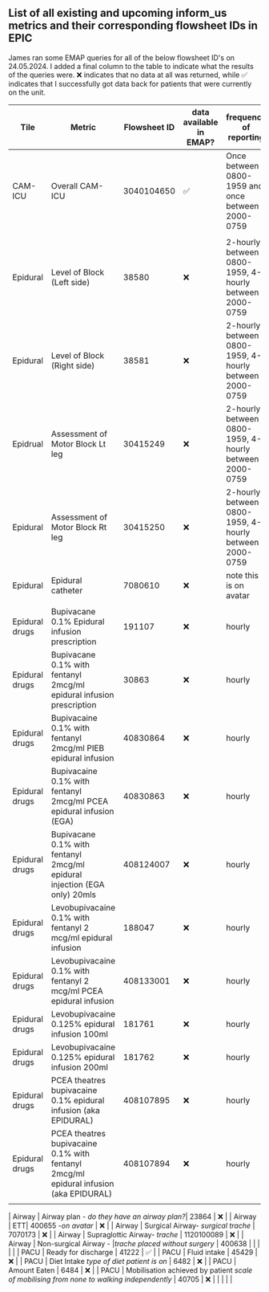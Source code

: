 ## List of all existing and upcoming inform_us metrics and their corresponding flowsheet IDs in EPIC ##

James ran some EMAP queries for all of the below flowsheet ID's on 24.05.2024. I added a final column to the table to indicate what the results of the queries were. ❌ indicates that no data at all was returned, while ✅ indicates that I successfully got data back for patients that were currently on the unit.


| Tile | Metric | Flowsheet ID | data available in EMAP? |frequency of reporting |
|-|-|-|-|-|
| CAM-ICU | Overall CAM-ICU | 3040104650 | ✅ | Once between 0800-1959 and once between 2000-0759
| | | |
| Epidural | Level of Block (Left side) | 38580 | ❌ | 2-hourly between 0800-1959, 4-hourly between 2000-0759
| Epidural | Level of Block (Right side) | 38581 | ❌ | 2-hourly between 0800-1959, 4-hourly between 2000-0759
| Epidrual | Assessment of Motor Block Lt leg | 30415249 | ❌ | 2-hourly between 0800-1959, 4-hourly between 2000-0759
| Epidural | Assessment of Motor Block Rt leg | 30415250 | ❌ | 2-hourly between 0800-1959, 4-hourly between 2000-0759
| Epidural | Epidural catheter | 7080610 | ❌ | note this is on avatar
| | | |
| Epidural drugs | Bupivacane 0.1% Epidural infusion prescription | 191107 | ❌ | hourly
| Epidural drugs | Bupivacane 0.1% with fentanyl 2mcg/ml epidural infusion prescription | 30863 | ❌ | hourly
| Epidural drugs | Bupivacaine 0.1% with fentanyl 2mcg/ml PIEB epidural infusion | 40830864 | ❌ | hourly
| Epidural drugs | Bupivacaine 0.1% with fentanyl 2mcg/ml PCEA epidural infusion (EGA) | 40830863 | ❌ | hourly
| Epidural drugs | Bupivacane 0.1% with fentanyl 2mcg/ml epidural injection (EGA only) 20mls | 408124007 | ❌ | hourly
| Epidural drugs | Levobupivacaine 0.1% with fentanyl 2 mcg/ml epidural infusion | 188047 | ❌ | hourly
| Epidural drugs | Levobupivacaine 0.1% with fentanyl 2 mcg/ml  PCEA epidural infusion | 408133001 | ❌ | hourly
| Epidural drugs | Levobupivacaine 0.125% epidural infusion 100ml | 181761 | ❌ | hourly
| Epidural drugs | Levobupivacaine 0.125% epidural infusion 200ml | 181762 | ❌ | hourly
| Epidural drugs | PCEA theatres bupivacaine 0.1% epidural infusion (aka EPIDURAL) | 408107895 | ❌ | hourly
| Epidural drugs | PCEA theatres bupivacaine 0.1% with fentanyl 2mcg/ml epidural infusion (aka EPIDURAL) | 408107894 | ❌ | hourly
| | | |

| Airway | Airway plan - *do they have an airway plan?*| 23864 | ❌ | 
| Airway | ETT| 400655 -*on avatar* | ❌ | 
| Airway | Surgical Airway- *surgical trache* | 7070173 | ❌ | 
| Airway | Supraglottic Airway- *trache* | 1120100089 | ❌ | 
| Airway | Non-surgical Airway - |*trache placed without surgery* | 400638 | 
| | | | 
| PACU | Ready for discharge | 41222 | ✅ |
| PACU | Fluid intake | 45429 | ❌ |
| PACU | Diet Intake *type of diet patient is on* | 6482 | ❌ |
| PACU | Amount Eaten | 6484 | ❌ |
| PACU | Mobilisation achieved by patient *scale of mobilising from none to walking independently* | 40705 | ❌ |
| | | |

